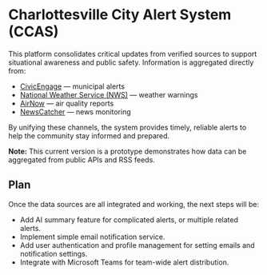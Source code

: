 # Charlottesville City Alert System (CCAS)
This platform consolidates critical updates from verified sources to support situational awareness and public safety. Information is aggregated directly from:

- [CivicEngage](https://www.charlottesville.gov/Rss.aspx) — municipal alerts
- [National Weather Service (NWS)](https://www.weather.gov/) — weather warnings
- [AirNow](https://docs.airnowapi.org/) — air quality reports
- [NewsCatcher](https://newscatcherapi.com/) — news monitoring

By unifying these channels, the system provides timely, reliable alerts to help the community stay informed and prepared.

**Note:** This current version is a prototype demonstrates how data can be aggregated from public APIs and RSS feeds.  

## Plan

Once the data sources are all integrated and working, the next steps will be:

- Add AI summary feature for complicated alerts, or multiple related alerts.
- Implement simple email notification service.
- Add user authentication and profile management for setting emails and notification settings.
- Integrate with Microsoft Teams for team-wide alert distribution.
